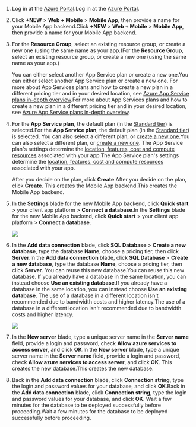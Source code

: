 1. <span data-ttu-id="ca816-101">Log in at the [Azure Portal].</span><span class="sxs-lookup"><span data-stu-id="ca816-101">Log in at the [Azure Portal].</span></span>
2. <span data-ttu-id="ca816-102">Click **+NEW** > **Web + Mobile** > **Mobile App**, then provide a name for your Mobile App backend.</span><span class="sxs-lookup"><span data-stu-id="ca816-102">Click **+NEW** > **Web + Mobile** > **Mobile App**, then provide a name for your Mobile App backend.</span></span>
3. <span data-ttu-id="ca816-103">For the **Resource Group**, select an existing resource group, or create a new one (using the same name as your app.)</span><span class="sxs-lookup"><span data-stu-id="ca816-103">For the **Resource Group**, select an existing resource group, or create a new one (using the same name as your app.)</span></span> 
   
    <span data-ttu-id="ca816-104">You can either select another App Service plan or create a new one.</span><span class="sxs-lookup"><span data-stu-id="ca816-104">You can either select another App Service plan or create a new one.</span></span> <span data-ttu-id="ca816-105">For more about App Services plans and how to create a new plan in a different pricing tier and in your desired location, see [Azure App Service plans in-depth overview](../articles/app-service/azure-web-sites-web-hosting-plans-in-depth-overview.md).</span><span class="sxs-lookup"><span data-stu-id="ca816-105">For more about App Services plans and how to create a new plan in a different pricing tier and in your desired location, see [Azure App Service plans in-depth overview](../articles/app-service/azure-web-sites-web-hosting-plans-in-depth-overview.md).</span></span>
4. <span data-ttu-id="ca816-106">For the **App Service plan**, the default plan (in the [Standard tier](https://azure.microsoft.com/pricing/details/app-service/)) is selected.</span><span class="sxs-lookup"><span data-stu-id="ca816-106">For the **App Service plan**, the default plan (in the [Standard tier](https://azure.microsoft.com/pricing/details/app-service/)) is selected.</span></span> <span data-ttu-id="ca816-107">You can also  select a different plan, or [create a new one](../articles/app-service/azure-web-sites-web-hosting-plans-in-depth-overview.md#create-an-app-service-plan).</span><span class="sxs-lookup"><span data-stu-id="ca816-107">You can also  select a different plan, or [create a new one](../articles/app-service/azure-web-sites-web-hosting-plans-in-depth-overview.md#create-an-app-service-plan).</span></span> <span data-ttu-id="ca816-108">The App Service plan's settings determine the [location, features, cost and compute resources](https://azure.microsoft.com/pricing/details/app-service/) associated with your app.</span><span class="sxs-lookup"><span data-stu-id="ca816-108">The App Service plan's settings determine the [location, features, cost and compute resources](https://azure.microsoft.com/pricing/details/app-service/) associated with your app.</span></span> 
   
    <span data-ttu-id="ca816-109">After you decide on the plan, click **Create**.</span><span class="sxs-lookup"><span data-stu-id="ca816-109">After you decide on the plan, click **Create**.</span></span> <span data-ttu-id="ca816-110">This creates the Mobile App backend.</span><span class="sxs-lookup"><span data-stu-id="ca816-110">This creates the Mobile App backend.</span></span> 
5. <span data-ttu-id="ca816-111">In the **Settings** blade for the new Mobile App backend, click **Quick start** > your client app platform > **Connect a database**.</span><span class="sxs-lookup"><span data-stu-id="ca816-111">In the **Settings** blade for the new Mobile App backend, click **Quick start** > your client app platform > **Connect a database**.</span></span> 
   
    ![](https://docstestmedia1.blob.core.windows.net/azure-media/includes/media/app-service-mobile-dotnet-backend-create-new-service/dotnet-backend-create-data-connection.png)
6. <span data-ttu-id="ca816-112">In the **Add data connection** blade, click **SQL Database** > **Create a new database**, type the database **Name**, choose a pricing tier, then click **Server**.</span><span class="sxs-lookup"><span data-stu-id="ca816-112">In the **Add data connection** blade, click **SQL Database** > **Create a new database**, type the database **Name**, choose a pricing tier, then click **Server**.</span></span>  <span data-ttu-id="ca816-113">You can reuse this new database.</span><span class="sxs-lookup"><span data-stu-id="ca816-113">You can reuse this new database.</span></span> <span data-ttu-id="ca816-114">If you already have a database in the same location, you can instead choose **Use an existing database**.</span><span class="sxs-lookup"><span data-stu-id="ca816-114">If you already have a database in the same location, you can instead choose **Use an existing database**.</span></span> <span data-ttu-id="ca816-115">The use of a database in a different location isn't recommended due to bandwidth costs and higher latency.</span><span class="sxs-lookup"><span data-stu-id="ca816-115">The use of a database in a different location isn't recommended due to bandwidth costs and higher latency.</span></span>
   
    ![](https://docstestmedia1.blob.core.windows.net/azure-media/includes/media/app-service-mobile-dotnet-backend-create-new-service/dotnet-backend-create-db.png)
7. <span data-ttu-id="ca816-116">In the **New server** blade, type a unique server name in the **Server name** field, provide a login and password, check **Allow azure services to access server**, and click **OK**.</span><span class="sxs-lookup"><span data-stu-id="ca816-116">In the **New server** blade, type a unique server name in the **Server name** field, provide a login and password, check **Allow azure services to access server**, and click **OK**.</span></span> <span data-ttu-id="ca816-117">This creates the new database.</span><span class="sxs-lookup"><span data-stu-id="ca816-117">This creates the new database.</span></span>
8. <span data-ttu-id="ca816-118">Back in the **Add data connection** blade, click **Connection string**, type the login and password values for your database, and click **OK**.</span><span class="sxs-lookup"><span data-stu-id="ca816-118">Back in the **Add data connection** blade, click **Connection string**, type the login and password values for your database, and click **OK**.</span></span> <span data-ttu-id="ca816-119">Wait a few minutes for the database to be deployed successfully before proceeding.</span><span class="sxs-lookup"><span data-stu-id="ca816-119">Wait a few minutes for the database to be deployed successfully before proceeding.</span></span>

<!-- URLs. -->
[Azure Portal]: https://portal.azure.com/


